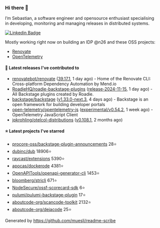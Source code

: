 ### Hi there 👋

I’m Sebastian, a software engineer and opensource enthusiast specialising in developing, monitoring and managing releases in distributed systems.    

[![Linkedin Badge](https://img.shields.io/badge/-LinkedIn-blue?style=flat&logo=Linkedin&logoColor=white&link=https://www.linkedin.com/in/sebastian-poxhofer/)](https://www.linkedin.com/in/sebastian-poxhofer/)

Mostly working right now on building an IDP @n26 and these OSS projects:
- [Renovate](https://github.com/renovatebot/renovate)
- [OpenTelemetry](https://github.com/open-telemetry)



#### 🚀 Latest releases I've contributed to

- [renovatebot/renovate](https://github.com/renovatebot/renovate) ([39.17.1](https://github.com/renovatebot/renovate/releases/tag/39.17.1), 1 day ago) - Home of the Renovate CLI: Cross-platform Dependency Automation by Mend.io
- [RoadieHQ/roadie-backstage-plugins](https://github.com/RoadieHQ/roadie-backstage-plugins) ([release-2024-11-15](https://github.com/RoadieHQ/roadie-backstage-plugins/releases/tag/release-2024-11-15), 1 day ago) - All Backstage plugins created by Roadie.
- [backstage/backstage](https://github.com/backstage/backstage) ([v1.33.0-next.3](https://github.com/backstage/backstage/releases/tag/v1.33.0-next.3), 4 days ago) - Backstage is an open framework for building developer portals
- [open-telemetry/opentelemetry-js](https://github.com/open-telemetry/opentelemetry-js) ([experimental/v0.54.2](https://github.com/open-telemetry/opentelemetry-js/releases/tag/experimental/v0.54.2), 1 week ago) - OpenTelemetry JavaScript Client
- [jpkrohling/otelcol-distributions](https://github.com/jpkrohling/otelcol-distributions) ([v0.108.1](https://github.com/jpkrohling/otelcol-distributions/releases/tag/v0.108.1), 2 months ago)

#### ⭐ Latest projects I've starred

- [procore-oss/backstage-plugin-announcements](https://github.com/procore-oss/backstage-plugin-announcements) 28⭐
- [dubinc/dub](https://github.com/dubinc/dub) 18906⭐
- [raycast/extensions](https://github.com/raycast/extensions) 5390⭐
- [apocas/dockerode](https://github.com/apocas/dockerode) 4381⭐
- [OpenAPITools/openapi-generator-cli](https://github.com/OpenAPITools/openapi-generator-cli) 1453⭐
- [bloomberg/stricli](https://github.com/bloomberg/stricli) 671⭐
- [NodeSecure/ossf-scorecard-sdk](https://github.com/NodeSecure/ossf-scorecard-sdk) 6⭐
- [pulumi/pulumi-backstage-plugin](https://github.com/pulumi/pulumi-backstage-plugin) 17⭐
- [aboutcode-org/scancode-toolkit](https://github.com/aboutcode-org/scancode-toolkit) 2132⭐
- [aboutcode-org/dejacode](https://github.com/aboutcode-org/dejacode) 25⭐



Generated by https://github.com/muesli/readme-scribe
